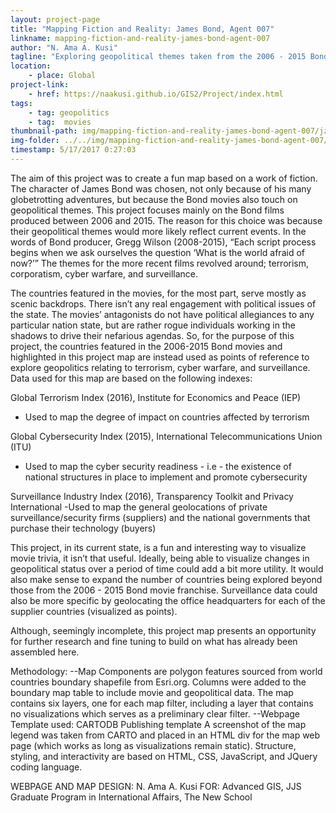 ```yaml
---
layout: project-page
title: "Mapping Fiction and Reality: James Bond, Agent 007"
linkname: mapping-fiction-and-reality-james-bond-agent-007
author: "N. Ama A. Kusi"
tagline: "Exploring geopolitical themes taken from the 2006 - 2015 Bond movies. Specifically, terrorism, cyber warfare, and surveillance."
location:
    - place: Global
project-link:
    - href: https://naakusi.github.io/GIS2/Project/index.html
tags:
    - tag: geopolitics
    - tag:  movies
thumbnail-path: img/mapping-fiction-and-reality-james-bond-agent-007/jz5kQi9r.png
img-folder: ../../img/mapping-fiction-and-reality-james-bond-agent-007/
timestamp: 5/17/2017 0:27:03
---
```

The aim of this project was to create a fun map based on a work of fiction. The character of James Bond was chosen, not only because of his many globetrotting adventures, but because the Bond movies also touch on geopolitical themes. This project focuses mainly on the Bond films produced between 2006 and 2015. The reason for this choice was because their geopolitical themes would more likely reflect current events. In the words of Bond producer, Gregg Wilson (2008-2015), “Each script process begins when we ask ourselves the question ‘What is the world afraid of now?’” The themes for the more recent films revolved around; terrorism, corporatism, cyber warfare, and surveillance. 

The countries featured in the movies, for the most part,  serve mostly as scenic backdrops. There isn’t any real engagement with political issues of the state. The movies’ antagonists do not have political allegiances to any particular nation state, but are rather rogue individuals working in the shadows to drive their nefarious agendas. So, for the purpose of this project, the countries featured in the 2006-2015 Bond movies and highlighted in this project map are instead used as points of reference to explore geopolitics relating to terrorism, cyber warfare, and surveillance.
Data used for this map are based on the following indexes:

Global Terrorism Index (2016), Institute for Economics and Peace (IEP)
- Used to map the degree of impact on countries affected by terrorism

Global Cybersecurity Index (2015), International Telecommunications Union (ITU)
- Used to map the cyber security readiness  - i.e -  the existence of national structures in place to implement and promote cybersecurity

Surveillance Industry Index (2016), Transparency Toolkit and Privacy International
-Used to map the general geolocations of private surveillance/security firms (suppliers) and the national governments that purchase their technology (buyers)

This project, in its current state, is a fun and interesting way to visualize movie trivia, it isn’t that useful. Ideally, being able to visualize changes in geopolitical status over a period of time could add a bit more utility. It would also make sense to expand the number of countries being explored beyond those from the 2006 - 2015 Bond movie franchise. Surveillance data could also be more specific by geolocating the office headquarters for each of the supplier countries (visualized as points). 

Although, seemingly incomplete, this project map presents an opportunity for further research and fine tuning to build on what has already been assembled here. 

Methodology:
--Map
Components are polygon features sourced from world countries boundary shapefile from Esri.org. 
Columns were added to the boundary map table to include movie and geopolitical data. 
The map contains six layers, one for each map filter, including a layer that contains no visualizations which serves as a preliminary clear filter.
--Webpage 
Template used: CARTODB Publishing template
A screenshot of the map legend was taken from CARTO and placed in an HTML div for the map web page (which works as long as visualizations remain static). 
Structure, styling, and interactivity are based on HTML, CSS, JavaScript, and JQuery coding language.


WEBPAGE AND MAP DESIGN: N. Ama A. Kusi
FOR: Advanced GIS, JJS Graduate Program in International Affairs, The New School